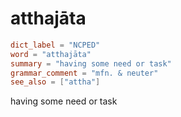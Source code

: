 # atthajāta

``` toml
dict_label = "NCPED"
word = "atthajāta"
summary = "having some need or task"
grammar_comment = "mfn. & neuter"
see_also = ["attha"]
```

having some need or task

